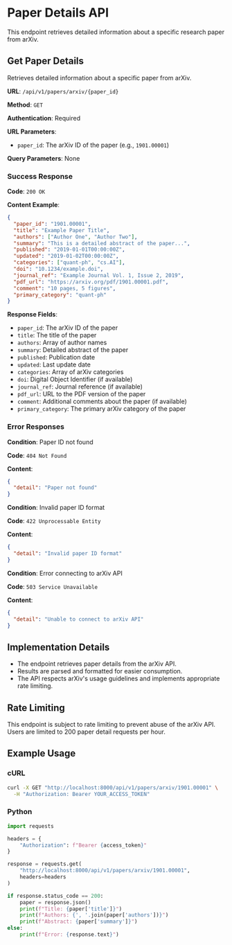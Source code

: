 # Paper Details API

This endpoint retrieves detailed information about a specific research paper from arXiv.

## Get Paper Details

Retrieves detailed information about a specific paper from arXiv.

**URL**: `/api/v1/papers/arxiv/{paper_id}`

**Method**: `GET`

**Authentication**: Required

**URL Parameters**:

- `paper_id`: The arXiv ID of the paper (e.g., `1901.00001`)

**Query Parameters**: None

### Success Response

**Code**: `200 OK`

**Content Example**:

```json
{
  "paper_id": "1901.00001",
  "title": "Example Paper Title",
  "authors": ["Author One", "Author Two"],
  "summary": "This is a detailed abstract of the paper...",
  "published": "2019-01-01T00:00:00Z",
  "updated": "2019-01-02T00:00:00Z",
  "categories": ["quant-ph", "cs.AI"],
  "doi": "10.1234/example.doi",
  "journal_ref": "Example Journal Vol. 1, Issue 2, 2019",
  "pdf_url": "https://arxiv.org/pdf/1901.00001.pdf",
  "comment": "10 pages, 5 figures",
  "primary_category": "quant-ph"
}
```

**Response Fields**:

- `paper_id`: The arXiv ID of the paper
- `title`: The title of the paper
- `authors`: Array of author names
- `summary`: Detailed abstract of the paper
- `published`: Publication date
- `updated`: Last update date
- `categories`: Array of arXiv categories
- `doi`: Digital Object Identifier (if available)
- `journal_ref`: Journal reference (if available)
- `pdf_url`: URL to the PDF version of the paper
- `comment`: Additional comments about the paper (if available)
- `primary_category`: The primary arXiv category of the paper

### Error Responses

**Condition**: Paper ID not found

**Code**: `404 Not Found`

**Content**:

```json
{
  "detail": "Paper not found"
}
```

**Condition**: Invalid paper ID format

**Code**: `422 Unprocessable Entity`

**Content**:

```json
{
  "detail": "Invalid paper ID format"
}
```

**Condition**: Error connecting to arXiv API

**Code**: `503 Service Unavailable`

**Content**:

```json
{
  "detail": "Unable to connect to arXiv API"
}
```

## Implementation Details

- The endpoint retrieves paper details from the arXiv API.
- Results are parsed and formatted for easier consumption.
- The API respects arXiv's usage guidelines and implements appropriate rate limiting.

## Rate Limiting

This endpoint is subject to rate limiting to prevent abuse of the arXiv API. Users are limited to 200 paper detail requests per hour.

## Example Usage

### cURL

```bash
curl -X GET "http://localhost:8000/api/v1/papers/arxiv/1901.00001" \
  -H "Authorization: Bearer YOUR_ACCESS_TOKEN"
```

### Python

```python
import requests

headers = {
    "Authorization": f"Bearer {access_token}"
}

response = requests.get(
    "http://localhost:8000/api/v1/papers/arxiv/1901.00001",
    headers=headers
)

if response.status_code == 200:
    paper = response.json()
    print(f"Title: {paper['title']}")
    print(f"Authors: {', '.join(paper['authors'])}")
    print(f"Abstract: {paper['summary']}")
else:
    print(f"Error: {response.text}")
``` 